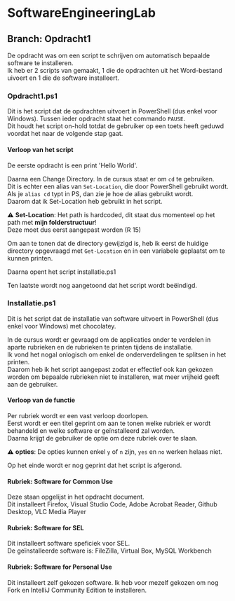 # SoftwareEngineeringLab

## Branch: Opdracht1
De opdracht was om een script te schrijven om automatisch bepaalde software te installeren.  
Ik heb er 2 scripts van gemaakt, 1 die de opdrachten uit het Word-bestand uivoert en 1 die de software installeert.

### Opdracht1.ps1
Dit is het script dat de opdrachten uitvoert in PowerShell (dus enkel voor Windows).
Tussen ieder opdracht staat het commando `PAUSE`.  
Dit houdt het script on-hold totdat de gebruiker op een toets heeft geduwd voordat het naar de volgende stap gaat.

#### Verloop van het script
De eerste opdracht is een print 'Hello World'.

Daarna een Change Directory. In de cursus staat er om `cd` te gebruiken.  
Dit is echter een alias van `Set-Location`, die door PowerShell gebruikt wordt.  
Als je `alias cd` typt in PS, dan zie je hoe de alias gebruikt wordt.  
Daarom dat ik Set-Location heb gebruikt in het script.  
  
:warning: **Set-Location**: Het path is hardcoded, dit staat dus momenteel op het path met <b>mijn folderstructuur</b>!  
Deze moet dus eerst aangepast worden (R 15)

Om aan te tonen dat de directory gewijzigd is, heb ik eerst de huidige directory opgevraagd met `Get-Location` en in een variabele geplaatst om te kunnen printen.

Daarna opent het script installatie.ps1

Ten laatste wordt nog aangetoond dat het script wordt beëindigd.

### Installatie.ps1
Dit is het script dat de installatie van software uitvoert in PowerShell (dus enkel voor Windows) met chocolatey.

In de cursus wordt er gevraagd om de applicaties onder te verdelen in aparte rubrieken en de rubrieken te printen tijdens de installatie.  
Ik vond het nogal onlogisch om enkel de onderverdelingen te splitsen in het printen.  
Daarom heb ik het script aangepast zodat er effectief ook kan gekozen worden om bepaalde rubrieken niet te installeren, wat meer vrijheid geeft aan de gebruiker.  

#### Verloop van de functie

Per rubriek wordt er een vast verloop doorlopen.  
Eerst wordt er een titel geprint om aan te tonen welke rubriek er wordt behandeld en welke software er geïnstalleerd zal worden.  
Daarna krijgt de gebruiker de optie om deze rubriek over te slaan.  

:warning: **opties**: De opties kunnen enkel `y` of `n` zijn, `yes` en `no` werken helaas niet.  

Op het einde wordt er nog geprint dat het script is afgerond.  

#### Rubriek: Software for Common Use
Deze staan opgelijst in het opdracht document.  
Dit installeert Firefox, Visual Studio Code, Adobe Acrobat Reader, Github Desktop, VLC Media Player

#### Rubriek: Software for SEL
Dit installeert software speficiek voor SEL.  
De geïnstalleerde software is: FileZilla, Virtual Box, MySQL Workbench

#### Rubriek: Software for Personal Use  
Dit installeert zelf gekozen software.
Ik heb voor mezelf gekozen om nog Fork en IntelliJ Community Edition te installeren.  
